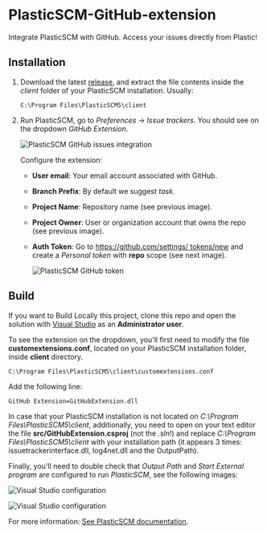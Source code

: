 # PlasticSCM-GitHub-extension

Integrate PlasticSCM with GitHub. Access your issues directly from Plastic!

## Installation

1. Download the latest [release](https://github.com/equilaterus-gamestudios/PlasticSCM-GitHub-extension/releases), and extract the file contents inside the *client* folder of your PlasticSCM installation. Usually:

    ```
    C:\Program Files\PlasticSCM5\client
    ```

2. Run PlasticSCM, go to *Preferences* -> *Issue trackers*. You should see on the dropdown *GitHub Extension*.

    ![PlasticSCM GitHub issues integration](https://equilaterus.com/wikilaterus/assets/img/plasticscm/plasticscm-github-extension.png)

    Configure the extension:

    * **User email**: Your email account associated with   GitHub.
    * **Branch Prefix**: By default we suggest *task*.
    * **Project Name**: Repository name (see previous   image).
    * **Project Owner**: User or organization account   that owns the repo (see previous image).
    * **Auth Token**: Go to [https://github.com/settings/  tokens/new](https://github.com/settings/tokens/new)   and create a *Personal token* with **repo** scope   (see next image).

      ![PlasticSCM GitHub token](https://equilaterus.com/wikilaterus/assets/img/plasticscm/plasticscm-github-token.png)
	  


## Build

If you want to Build Locally this project, clone this repo and open the solution with [Visual Studio](https://visualstudio.microsoft.com/es/) as an **Administrator user**.

To see the extension on the dropdown, you'll first need to modify the file **customextensions.conf**, located on your PlasticSCM installation folder, inside **client** directory.

```
C:\Program Files\PlasticSCM5\client\customextensions.conf
```

Add the following line:

```
GitHub Extension=GitHubExtension.dll
```

In case that your PlasticSCM installation is not located on *C:\Program Files\PlasticSCM5\client*, additionally, you need to open on your text editor the file **src/GitHubExtension.csproj** (not the *.sln*!) and replace *C:\Program Files\PlasticSCM5\client* with your installation path (it appears 3 times: issuetrackerinterface.dll, log4net.dll and the OutputPath).

Finally, you'll need to double check that *Output Path* and  *Start External program* are configured to run *PlasticSCM*, see the following images:

![Visual Studio configuration](https://equilaterus.com/wikilaterus/assets/img/plasticscm/github-extension-visualstudio.png)

![Visual Studio configuration](https://equilaterus.com/wikilaterus/assets/img/plasticscm/github-extension-visualstudio-2.png)

For more information: [See PlasticSCM documentation](https://www.plasticscm.com/documentation/extensions/plastic-scm-version-control-task-and-issue-tracking-guide#WritingPlasticSCMcustomextensions).
